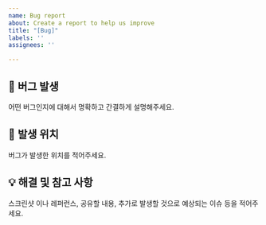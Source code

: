 ```yaml
---
name: Bug report
about: Create a report to help us improve
title: "[Bug]"
labels: ''
assignees: ''

---
```


## 🐞 버그 발생
어떤 버그인지에 대해서 명확하고 간결하게 설명해주세요.

## 🚫 발생 위치
버그가 발생한 위치를 적어주세요.

## 💡 해결 및 참고 사항
스크린샷 이나 레퍼런스, 공유할 내용, 추가로 발생할 것으로 예상되는 이슈 등을 적어주세요.
